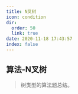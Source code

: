 ```yaml
---
title: N叉树
icon: condition
dir:
  order: 50
  link: true
date: 2020-11-18 17:43:57
index: false
---
```





## 算法-N叉树

> 树类型的算法题总结。

